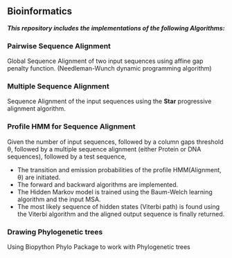 ## Bioinformatics
***This repository includes the implementations of the following Algorithms:***
### Pairwise Sequence Alignment
Global Sequence Alignment of two input sequences using affine gap penalty function.
(Needleman-Wunch dynamic programming algorithm)

### Multiple Sequence Alignment
Sequence Alignment of the input sequences using the **Star** progressive alignment algorithm.

### Profile HMM for Sequence Alignment
Given the number of input sequences, followed by a column gaps threshold θ, followed by a multiple sequence alignment (either Protein or DNA sequences), followed by a test sequence,
* The transition and emission probabilities of the profile HMM(Alignment, θ) are initiated.
* The forward and backward algorithms are implemented.
* The Hidden Markov model is trained using the Baum-Welch learning algorithm and the input MSA.
* The most likely sequence of hidden states (Viterbi path) is found using the Viterbi algorithm and the aligned output sequence is finally returned. 

### Drawing Phylogenetic trees 
Using Biopython Phylo Package to work with Phylogenetic trees 
